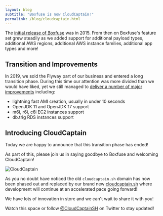 ```yaml
---
layout: blog
subtitle: "Boxfuse is now CloudCaptain!"
permalink: /blog/cloudcaptain.html
---
```

The [initial release of Boxfuse](/blog/welcome) was in 2015. From then on Boxfuse's feature set grew steadily as we
added support for additional payload types, additional AWS regions, additional AWS instance families, additional app
types and more!

## Transition and Improvements

In 2019, we sold the Flyway part of our business and entered a long transition phase. During this time our attention was
more divided than we would have liked, yet we still managed to [deliver a number of major improvements](/docs/releasenotes)
including:
- lightning fast AMI creation, usually in under 10 seconds
- OpenJDK 11 and OpenJDK 17 support
- m6i, r6i, c6i EC2 instances support
- db.t4g RDS instances support

## Introducing CloudCaptain

Today we are happy to announce that this transition phase has ended!

As part of this, please join us in saying goodbye to Boxfuse and welcoming CloudCaptain!

![CloudCaptain](/assets/img/logo/cloudcaptain-h.svg)

As you no doubt have noticed the old `cloudcaptain.sh` domain has now been phased out and replaced by our brand new
[cloudcaptain.sh](https://cloudcaptain.sh) where development will continue at an accelerated pace going forward!

We have lots of innovation in store and we can't wait to share it with you!

Watch this space or follow [@CloudCaptainSH](https://twitter.com/CloudCaptainSH) on Twitter to stay updated!